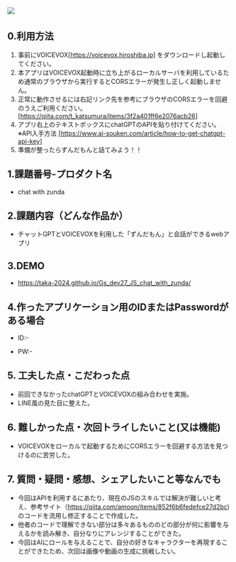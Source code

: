 <img src="https://img.shields.io/badge/-HTML5-333.svg?logo=html5&style=flat">　

## 0.利用方法
  1. 事前にVOICEVOX[https://voicevox.hiroshiba.jp] をダウンロードし起動してください。
  2. 本アプリはVOICEVOX起動時に立ち上がるローカルサーバを利用しているため通常のブラウザから実行するとCORSエラーが発生し正しく起動しません。
  3. 正常に動作させるには右記リンク先を参考にブラウザのCORSエラーを回避のうえご利用ください。
     [https://qiita.com/t_katsumura/items/3f2a401ff6e2076acb26]
  4. アプリ右上のテキストボックスにchatGPTのAPIを貼り付けてください。
     ※API入手方法 [https://www.ai-souken.com/article/how-to-get-chatgpt-api-key]
  5. 準備が整ったらずんだもんと話てみよう！！


## 1.課題番号-プロダクト名

  - chat with zunda


## 2.課題内容（どんな作品か）

  - チャットGPTとVOICEVOXを利用した「ずんだもん」と会話ができるwebアプリ


## 3.DEMO

- https://taka-2024.github.io/Gs_dev27_JS_chat_with_zunda/


## 4.作ったアプリケーション用のIDまたはPasswordがある場合

- ID:-

- PW:-


## 5. 工夫した点・こだわった点

- 前回できなかったchatGPTとVOICEVOXの組み合わせを実施。
- LINE風の見た目に整えた。


## 6. 難しかった点・次回トライしたいこと(又は機能)

- VOICEVOXをローカルで起動するためにCORSエラーを回避する方法を見つけるのに苦労した。


## 7. 質問・疑問・感想、シェアしたいこと等なんでも
- 今回はAPIを利用するにあたり、現在のJSのスキルでは解決が難しいと考え、参考サイト（https://qiita.com/amoon/items/852f6b6fedefce27d2bc)のコードを流用し修正することで作成した。
- 他者のコードで理解できない部分は多々あるもののどの部分が何に影響を与えるかを読み解き、自分なりにアレンジすることができた。
- 今回はAIにロールを与えることで、自分の好きなキャラクターを再現することができたため、次回は画像や動画の生成に挑戦したい。
